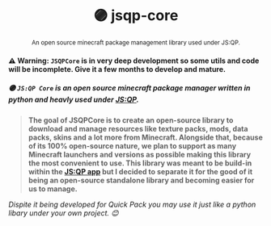 <div align="center">

  # 🟣 jsqp-core
  
  <sub> An open source minecraft package management library used under JS:QP. </sub>
  
</div>

#### ⚠ Warning: ``JSQPCore`` is in very deep development so some utils and code will be incomplete. Give it a few months to develop and mature.

##### 🟣 ``JS:QP Core`` is an open source minecraft package manager written in python and heavly used under **[JS:QP](https://github.com/JS-Quick-Pack/jsqp-app)**.


> **The goal of JSQPCore is to create an open-source library to download and manage resources like texture packs, mods, data packs, skins and a lot more from Minecraft. Alongside that, because of its 100% open-source nature, we plan to support as many Minecraft launchers and versions as possible making this library the most convenient to use. This library was meant to be build-in within the [JS:QP app](https://github.com/JS-Quick-Pack/jsqp-app) but I decided to separate it for the good of it being an open-source standalone library and becoming easier for us to manage.**


*Dispite it being developed for Quick Pack you may use it just like a python libary under your own project. 😊*
